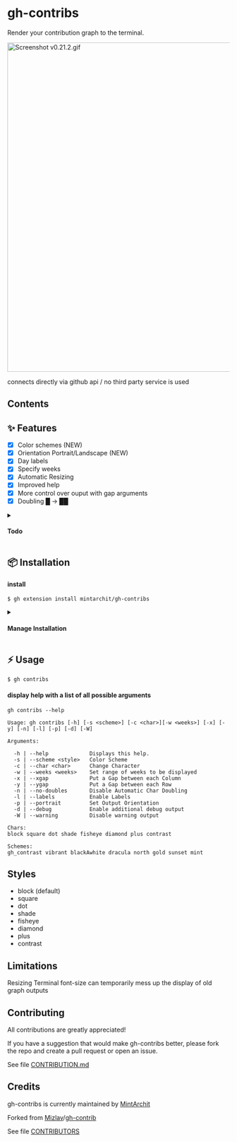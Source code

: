 # gh-contribs

Render your contribution graph to the terminal.

<img width="745" alt="Screenshot v0.21.2.gif" src="https://user-images.githubusercontent.com/86726739/218313437-293946c3-3eaa-402e-8e6c-d46bfb9f394b.png">


connects directly via github api / no third party service is used

## Contents

## ✨ Features 

- [X] Color schemes (NEW)
- [X] Orientation Portrait/Landscape (NEW)
- [X] Day labels
- [X] Specify weeks
- [X] Automatic Resizing
- [X] Improved help
- [X] More control over ouput with gap arguments
- [X] Doubling █ -> ██ 

<details>
	<summary><h4>Todo</h4></summary>

- [ ] Configuration file
- [ ] advanced animations
- [ ] User defined characters(styles)
- [ ] optimize performance
- [ ] inlcude update notifier
- [ ] add version arg

</details>

## 📦 Installation
 
#### install

```
$ gh extension install mintarchit/gh-contribs
```

<details>
	<summary><h4>Manage Installation</h4></summary>

#### list installed extensions

```
$ gh extension list
```

#### upgrade

```
$ gh extensions upgrade gh-contribs
```

#### uninstall

```
$ gh extension remove gh-contribs
```
</details>

## ⚡️ Usage

```
$ gh contribs
```

#### display help with a list of all possible arguments

```
gh contribs --help
```
```
Usage: gh contribs [-h] [-s <scheme>] [-c <char>][-w <weeks>] [-x] [-y] [-n] [-l] [-p] [-d] [-W]

Arguments:

  -h | --help             Displays this help.
  -s | --scheme <style>   Color Scheme
  -c | --char <char>      Change Character
  -w | --weeks <weeks>    Set range of weeks to be displayed
  -x | --xgap             Put a Gap between each Column
  -y | --ygap             Put a Gap between each Row
  -n | --no-doubles       Disable Automatic Char Doubling
  -l | --labels           Enable Labels
  -p | --portrait         Set Output Orientation
  -d | --debug            Enable additional debug output
  -W | --warning          Disable warning output

Chars:
block square dot shade fisheye diamond plus contrast

Schemes:
gh_contrast vibrant blackAwhite dracula north gold sunset mint
```

## Styles

- block (default)
- square
- dot
- shade
- fisheye
- diamond
- plus
- contrast

## Limitations

Resizing Terminal font-size can temporarily mess up the display of old graph outputs

## Contributing

All contributions are greatly appreciated!

If you have a suggestion that would make gh-contribs better, 
please fork the repo and create a pull request or open an issue.

See file [CONTRIBUTION.md](https://github.com/MintArchit/gh-contribs/CONTRIBUTION.md)

## Credits

gh-contribs is currently maintained by [MintArchit](https://github.com/MintArchit)

Forked from [Mizlav](https://github.com/mislav)/[gh-contrib](https://github.com/mislav/gh-contrib)

See file [CONTRIBUTORS](https://github.com/MintArchit/gh-contribs/CONTRIBUTORS)
